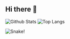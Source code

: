 ## Hi there 👋

<!--
**didi514354875/didi514354875** is a ✨ _special_ ✨ repository because its `README.md` (this file) appears on your GitHub profile.

Here are some ideas to get you started:

- 🔭 I’m currently working on ...
- 🌱 I’m currently learning ...
- 👯 I’m looking to collaborate on ...
- 🤔 I’m looking for help with ...
- 💬 Ask me about ...
- 📫 How to reach me: ...
- 😄 Pronouns: ...
- ⚡ Fun fact: ...
-->
![Github Stats](https://github-readme-stats.vercel.app/api?username=didi514354875&show_icons=true&theme=dark&count_private=true)
![Top Langs](https://github-readme-stats.vercel.app/api/top-langs/?username=didi514354875&layout=compact&theme=tokyonight)

![Snake!](https://raw.githubusercontent.com/didi514354875/didi514354875/main/assets/github-contribution-grid-snake.svg)
